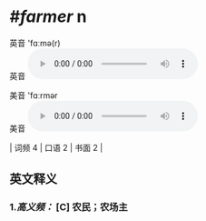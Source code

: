 # ***\#farmer*** n
英音 'fɑːmə(r)  
英音
<audio src="./media/farmer-B.aac" controls="controls"></audio>

美音 'fɑːrmər  
美音
<audio src="./media/farmer.aac" controls="controls"></audio>



| 词频 4 | 口语 2 | 书面 2 |  

英文释义
---
### 1.*高义频：* **[C] 农民；农场主**  


